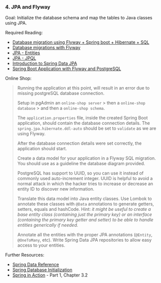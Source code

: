 ### 4. JPA and Flyway

Goal: Initialize the database schema and map the tables to Java classes using JPA.

Required Reading:

- [Database migration using Flyway + Spring boot + Hibernate + SQL](https://www.youtube.com/watch?v=7uKynYx1eK0)
- [Database migrations with Flyway](https://www.baeldung.com/database-migrations-with-flyway)
- [JPA - Entities](https://docs.oracle.com/javaee/5/tutorial/doc/bnbqa.html)
- [JPA - JPQL](https://www.tutorialspoint.com/jpa/jpa_jpql.htm)
- [Introduction to Spring Data JPA](https://www.baeldung.com/the-persistence-layer-with-spring-data-jpa)
- [Spring Boot Application with Flyway and PostgreSQL](https://dzone.com/articles/build-a-spring-boot-app-with-flyway-and-postgres)

Online Shop:

> Running the application at this point, will result in an error due to missing postgreSQL database connection.
> 
> Setup in pgAdmin an `online-shop server` > then a `online-shop database` > and then a `online-shop schema`.
> 
> The `application.properties` file, inside the created Spring Boot application, should contain the database connection details. The `spring.jpa.hibernate.ddl-auto` should be set to `validate` as we are using Flyway.
>
> After the database connection details were set correctly, the application should start.
>
> Create a data model for your application in a Flyway SQL migration. You should use as a guideline the database diagram provided.
>
> PostgreSQL has support to UUID, so you can use it instead of commonly used auto-increment integer. UUID is helpful to avoid a normal attack in which the hacker tries to increase or decrease an entity ID to discover new information. 
> 
> Translate this data model into Java entity classes. Use Lombok to annotate these classes with `@Data` annotations to generate getters, setters, equals and hashCode. Hint: *it might be useful to create a base entity class (containing just the primary key) or an interface (containing the primary key getter and setter) to be able to handle entities generically if needed.*
>
> Annotate all the entities with the proper JPA annotations (`@Entity`, `@OneToMany`, etc). Write Spring Data JPA repositories to allow easy access to your entities.

Further Resources:
- [Spring Data Reference](https://docs.spring.io/spring-data/jpa/docs/2.1.6.RELEASE/reference/html/)
- [Spring Database Initialization](https://docs.spring.io/spring-boot/docs/2.1.4.RELEASE/reference/html/howto-database-initialization.html#howto-execute-flyway-database-migrations-on-startup)
- [Spring in Action](https://1drv.ms/b/s!AiBPL7npTofshY5PJim4M5RiiOyu7w) - Part 1, Chapter 3.2
